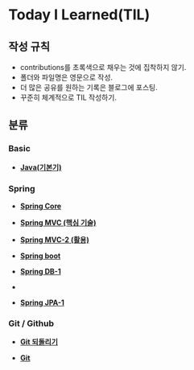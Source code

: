 # Today I Learned(TIL)

## 작성 규칙
- contributions를 초록색으로 채우는 것에 집착하지 않기.
- 폴더와 파일명은 영문으로 작성.
- 더 많은 공유를 원하는 기록은 블로그에 포스팅.
- 꾸준히 체계적으로 TIL 작성하기. 

## 분류

### Basic

- [**Java(기본기)**](https://github.com/YeongJae0114/TIL/blob/main/Java-basic/README.md)



### Spring
- [**Spring Core**](https://github.com/YeongJae0114/TIL/blob/main/Spring-Core/README.md)
- [**Spring MVC (핵심 기술)**](https://github.com/YeongJae0114/TIL/blob/main/Spring-MVC/README.md)
- [**Spring MVC-2 (활용)**](https://github.com/YeongJae0114/TIL/blob/main/Spring-MVC-2/README.md)
 
- [**Spring boot**](https://github.com/YeongJae0114/TIL/blob/main/Spring-boot/README.md)

- [**Spring DB-1**](https://github.com/YeongJae0114/TIL/blob/main/Spring-DB-1/README.md)
- 
- [**Spring JPA-1**](https://github.com/YeongJae0114/TIL/blob/main/Spring-DB-1/README.md)


### Git / Github

- [**Git 되돌리기**](https://github.com/YeongJae0114/TIL/blob/main/Spring-boot/README.md)


- [**Git**](https://github.com/YeongJae0114/TIL/blob/main/Spring-boot/README.md)


